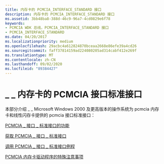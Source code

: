 ```yaml
---
title: 内存卡的 PCMCIA_INTERFACE_STANDARD 接口
description: 内存卡的 PCMCIA_INTERFACE_STANDARD 接口
ms.assetid: 3bb48ba8-388d-46c9-96a7-4cd0829e6f78
keywords:
- PCMCIA WDK 总线，PCMCIA_INTERFACE_STANDARD 接口
- PCMCIA_INTERFACE_STANDARD
ms.date: 04/20/2017
ms.localizationpriority: medium
ms.openlocfilehash: 29acbc4a612824870bceaa2668e86efe39a4cd26
ms.sourcegitcommit: faff37814159ad224080205ad314cabf412e269f
ms.translationtype: MT
ms.contentlocale: zh-CN
ms.lasthandoff: 09/02/2020
ms.locfileid: "89384427"
---
```

# <a name="pcmcia_interface_standard-interface-for-memory-cards"></a>\_ \_ 内存卡的 PCMCIA 接口标准接口





本部分介绍 \_ \_ Microsoft Windows 2000 及更高版本的操作系统为 pcmcia 内存卡和线性闪存卡提供的 pcmcia 接口标准接口：

[PCMCIA \_ 接口 \_ 标准接口的功能](./functionality-of-the-pcmcia-interface-standard-interface.md)

[获取 PCMCIA \_ 接口 \_ 标准接口](./obtaining-a-pcmcia-interface-standard-interface.md)

[调用 PCMCIA \_ 接口 \_ 标准接口例程](./calling-a-pcmcia-interface-standard-interface-routine.md)

[PCMCIA 内存卡驱动程序的特殊注意事项](./special-considerations-for-pcmcia-memory-card-drivers.md)

 

